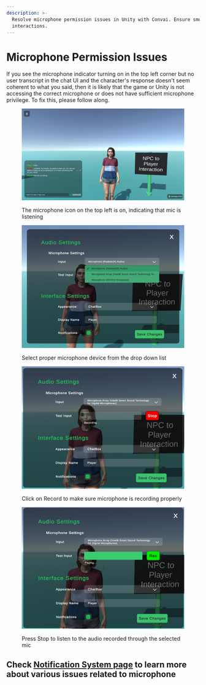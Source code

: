 ```yaml
---
description: >-
  Resolve microphone permission issues in Unity with Convai. Ensure smooth voice
  interactions.
---
```


# Microphone Permission Issues

If you see the microphone indicator turning on in the top left corner but no user transcript in the chat UI and the character's response doesn't seem coherent to what you said, then it is likely that the game or Unity is not accessing the correct microphone or does not have sufficient microphone privilege. To fix this, please follow along.

<figure><img src="../../../.gitbook/assets/image (3) (1).png" alt=""><figcaption><p>The microphone icon on the top left is on, indicating that mic is listening</p></figcaption></figure>

<figure><img src="../../../.gitbook/assets/image (2) (4).png" alt=""><figcaption><p>Select proper microphone device from the drop down list</p></figcaption></figure>

<figure><img src="../../../.gitbook/assets/image (3) (4).png" alt=""><figcaption><p>Click on Record to make sure microphone is recording properly</p></figcaption></figure>

<figure><img src="../../../.gitbook/assets/image (4) (1).png" alt=""><figcaption><p>Press Stop to listen to the audio recorded through the selected mic</p></figcaption></figure>



## Check [Notification System page](../utilities/notification-system.md) to learn more about various issues related to microphone

